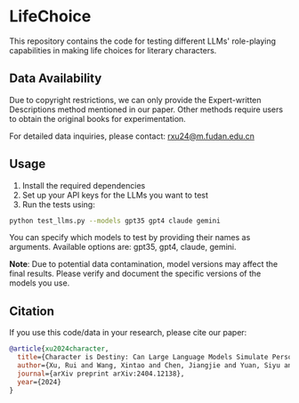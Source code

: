 # LifeChoice

This repository contains the code for testing different LLMs' role-playing capabilities in making life choices for literary characters.

## Data Availability

Due to copyright restrictions, we can only provide the Expert-written Descriptions method mentioned in our paper. Other methods require users to obtain the original books for experimentation.

For detailed data inquiries, please contact: rxu24@m.fudan.edu.cn

## Usage

1. Install the required dependencies
2. Set up your API keys for the LLMs you want to test
3. Run the tests using:

```bash
python test_llms.py --models gpt35 gpt4 claude gemini
```

You can specify which models to test by providing their names as arguments. Available options are: gpt35, gpt4, claude, gemini.

**Note**: Due to potential data contamination, model versions may affect the final results. Please verify and document the specific versions of the models you use.

## Citation

If you use this code/data in your research, please cite our paper:

```bibtex
@article{xu2024character,
  title={Character is Destiny: Can Large Language Models Simulate Persona-Driven Decisions in Role-Playing?},
  author={Xu, Rui and Wang, Xintao and Chen, Jiangjie and Yuan, Siyu and Yuan, Xinfeng and Liang, Jiaqing and Chen, Zulong and Dong, Xiaoqing and Xiao, Yanghua},
  journal={arXiv preprint arXiv:2404.12138},
  year={2024}
}
```
